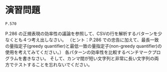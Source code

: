 
演習問題
========

`P.570`

P.286 の正規表現の効率性の議論を参照して、CSVの行を解析するバターンを少なくとも４つ考え出しなさい。
（ヒント：P.286 での忠告に加えて、最長一致の量指定子(greedy quantifier)と最低一致の量指定子(non-greedy quantifier)の使用を考えてみてください。）
各パターンの効率性を比較するベンチマークプログラムを書きなさい。
そして、カンマ間が短い文字列と非常に長い文字列の両方でテストすることを忘れないでください。


